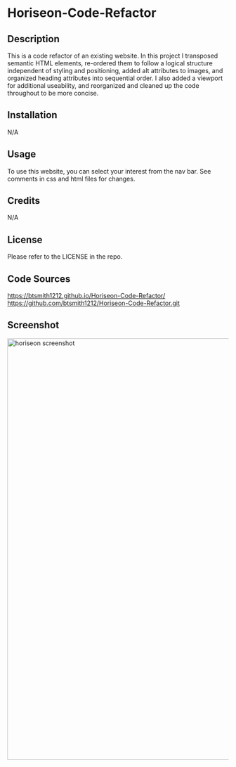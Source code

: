 # Horiseon-Code-Refactor

## Description

This is a code refactor of an existing website. In this project I transposed semantic HTML elements, re-ordered them to follow a logical structure independent of styling and positioning, added alt attributes to images, and organized heading attributes into sequential order. I also added a viewport for additional useability, and reorganized and cleaned up the code throughout to be more concise.

## Installation

N/A

## Usage

To use this website, you can select your interest from the nav bar. See comments in css and html files for changes.

## Credits

N/A

## License

Please refer to the LICENSE in the repo.

## Code Sources

https://btsmith1212.github.io/Horiseon-Code-Refactor/
https://github.com/btsmith1212/Horiseon-Code-Refactor.git

## Screenshot

<img width="959" alt="horiseon screenshot" src="https://github.com/btsmith1212/Horiseon-Code-Refactor/assets/135077506/0e768730-82eb-425f-9177-8b7b900943de">


